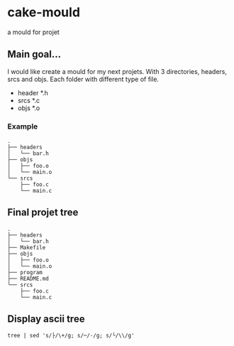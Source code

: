 # cake-mould

a mould for projet

## Main goal...

I would like create a mould 
for my next projets. With 3 directories,
headers, srcs and objs. Each folder with different type of file.
* header \*.h
* srcs \*.c
* objs \*.o


### Example

```
.
├── headers
│   └── bar.h
├── objs
│   ├── foo.o
│   └── main.o
└── srcs
    ├── foo.c
    └── main.c
```


## Final projet tree

```
.
├── headers
│   └── bar.h
├── Makefile
├── objs
│   ├── foo.o
│   └── main.o
├── program
├── README.md
└── srcs
    ├── foo.c
    └── main.c
```


## Display ascii tree

```tree | sed 's/├/\+/g; s/─/-/g; s/└/\\/g'```

